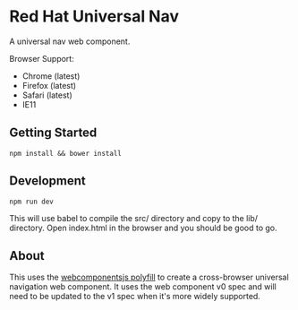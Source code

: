 # Red Hat Universal Nav

A universal nav web component.

Browser Support:
- Chrome (latest)
- Firefox (latest)
- Safari (latest)
- IE11

## Getting Started
```
npm install && bower install
```

## Development
```
npm run dev
```
This will use babel to compile the src/ directory and copy to the lib/ directory. Open index.html in the browser and you should be good to go.

## About

This uses the [webcomponentsjs polyfill](http://webcomponents.org/) to create a cross-browser universal navigation web component. It uses the web component v0 spec and will need to be updated to the v1 spec when it's more widely supported.
